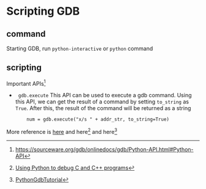 # Scripting GDB

## command

Starting GDB, run `python-interactive` or `python` command

## scripting

Important APIs[^1]

- ` gdb.execute`
  This API can be used to execute a gdb command.
  Using this API, we can get the result of a command by setting `to_string` as `True`.
  After this, the result of the command will be returned as a string
  ```
      num = gdb.execute("x/s " + addr_str, to_string=True)
  ```

More reference is [here](./gdb_python.pdf) and here[^2] and here[^3]

[^1]: https://sourceware.org/gdb/onlinedocs/gdb/Python-API.html#Python-API
[^2]: [Using Python to debug C and C++ programs](https://dmalcolm.fedorapeople.org/presentations/PyCon-US-2011/GdbPythonPresentation/GdbPython.html)
[^3]: [PythonGdbTutorial](https://sourceware.org/gdb/wiki/PythonGdbTutorial)
